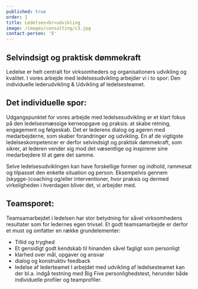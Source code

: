 ```yaml
---
published: true
order: 1
title: Ledelses<br>udvikling
image: /images/consulting/c3.jpg
contact-person: '5'
---
```


## Selvindsigt og praktisk dømmekraft

Ledelse er helt centralt for virksomheders og organisationers udvikling og kvalitet.
I vores arbejde med ledelsesudvikling arbejder vi i to spor: Den individuelle lederudvikling & Udvikling af ledelsesteamet.

## Det individuelle spor:
Udgangspunktet for vores arbejde med ledelsesudvikling er et klart fokus på den ledelsesmæssige kerneopgave og praksis: at skabe retning, engagement og følgeskab. Det er lederens dialog og ageren med medarbejderne, som skaber forandringer og udvikling. En af de vigtigste ledelseskompetencer er derfor selvindsigt og praktisk dømmekraft, som sikrer, at lederen vender sig mod det væsentlige og inspirerer sine medarbejdere til at gøre det samme.

Selve ledelsesudviklingen kan have forskellige former og indhold, rammesat og tilpasset den enkelte situation og person. Eksempelvis gennem (skygge-)coaching og/eller interventioner, hvor praksis og dermed virkeligheden i hverdagen bliver det, vi arbejder med.

## Teamsporet:
Teamsamarbejdet i ledelsen har stor betydning for såvel virksomhedens resultater som for ledernes egen trivsel. Et godt teamsamarbejde er derfor et must og omfatter en række grundelementer:
- Tillid og tryghed
- Et gensidigt godt kendskab til hinanden såvel fagligt som personligt
- klarhed over mål, opgaver og ansvar
- dialog og konstruktiv feedback
- ledelse af lederteamet
I arbejdet med udvikling af ledelsesteamet kan der bl.a. indgå testning med Big Five personlighedstest, herunder både individuelle profiler og teamprofiler.